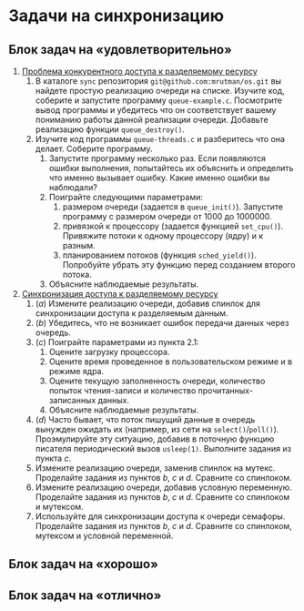 # Задачи на синхронизацию

## Блок задач на «удовлетворительно»

1. [Проблема конкурентного доступа к разделяемому ресурсу](3/1)
	1. В каталоге `sync` репозитория `git@github.com:mrutman/os.git` вы найдете простую реализацию очереди на списке. Изучите код, соберите и запустите программу `queue-example.c`. Посмотрите вывод программы и убедитесь что он соответствует вашему пониманию работы данной реализации очереди. Добавьте реализацию функции `queue_destroy()`.
	2. Изучите код программы `queue-threads.c` и разберитесь что она делает. Соберите программу.
		1. Запустите программу несколько раз. Если появляются ошибки выполнения, попытайтесь их объяснить и определить что именно вызывает ошибку. Какие именно ошибки вы наблюдали?
		2. Поиграйте следующими параметрами:
			1. размером очереди (задается в `queue_init()`). Запустите программу с размером очереди от 1000 до 1000000.
			2. привязкой к процессору (задается функцией `set_cpu()`). Привяжите потоки к одному процессору (ядру) и к разным.
			3. планированием потоков (функция `sched_yield()`). Попробуйте убрать эту функцию перед созданием второго потока.
		3. Объясните наблюдаемые результаты.
2. [Синхронизация доступа к разделяемому ресурсу](3/2)
	1. (*a*) Измените реализацию очереди, добавив спинлок для синхронизации доступа к разделяемым данным.
	2. (*b*) Убедитесь, что не возникает ошибок передачи данных через очередь.
	3. (*c*) Поиграйте параметрами из пункта 2.1:
		1. Оцените загрузку процессора.
		2. Оцените время проведенное в пользовательском режиме и в режиме ядра.
		3. Оцените текущую заполненность очереди, количество попыток чтения-записи и количество прочитанных-записанных данных.
		4. Объясните наблюдаемые результаты.
	4. (*d*) Часто бывает, что поток пишущий данные в очередь вынужден ожидать их (например, из сети на `select()`/`poll()`). Проэмулируйте эту ситуацию, добавив в поточную функцию писателя периодический вызов `usleep(1)`. Выполните задания из пункта *с*.
	5. Измените реализацию очереди, заменив спинлок на мутекс. Проделайте задания из пунктов *b*, *c* и *d*. Сравните со спинлоком.
	6. Измените реализацию очереди, добавив условную переменную. Проделайте задания из пунктов *b*, *c* и *d*. Сравните со спинлоком и мутексом.
	7. Используйте для синхронизации доступа к очереди семафоры. Проделайте задания из пунктов *b*, *c* и *d*. Сравните со спинлоком, мутексом и условной переменной.

## Блок задач на «хорошо»

## Блок задач на «отлично»
